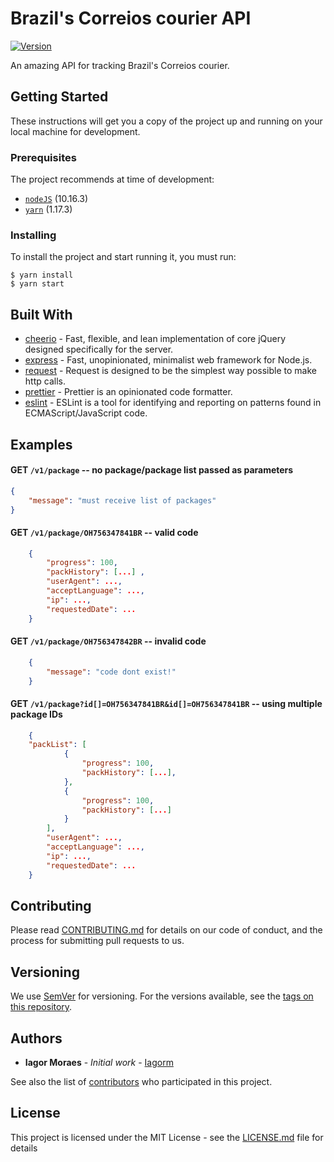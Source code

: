 # Brazil's Correios courier API

[![Version](https://img.shields.io/github/package-json/v/iagorm/brazil-correios-tracking?style=for-the-badge)](https://github.com/iagorm/brazil-correios-tracking)

An amazing API for tracking Brazil's Correios courier.

## Getting Started

These instructions will get you a copy of the project up and running on your local machine for development.

### Prerequisites

The project recommends at time of development:

-   [`nodeJS`](https://nodejs.org/en/download/) (10.16.3)
-   [`yarn`](https://yarnpkg.com/en/docs/install) (1.17.3)

### Installing

To install the project and start running it, you must run:

```
$ yarn install
$ yarn start
```

## Built With

-   [cheerio](https://github.com/cheeriojs/cheerio) - Fast, flexible, and lean implementation of core jQuery designed specifically for the server.
-   [express](http://expressjs.com/) - Fast, unopinionated, minimalist web framework for Node.js.
-   [request](https://github.com/request/request) - Request is designed to be the simplest way possible to make http calls.
-   [prettier](https://github.com/prettier/prettier) - Prettier is an opinionated code formatter.
-   [eslint](https://github.com/eslint/eslint) - ESLint is a tool for identifying and reporting on patterns found in ECMAScript/JavaScript code.

## Examples

#### GET `/v1/package` -- no package/package list passed as parameters

```json
{
    "message": "must receive list of packages"
}
```

#### GET `/v1/package/OH756347841BR` -- valid code

```json
    {
        "progress": 100,
        "packHistory": [...] ,
        "userAgent": ...,
        "acceptLanguage": ...,
        "ip": ...,
        "requestedDate": ...       
    }
```
#### GET `/v1/package/OH756347842BR` -- invalid code

```json
    {
        "message": "code dont exist!"
    }
```

#### GET `/v1/package?id[]=OH756347841BR&id[]=OH756347841BR` -- using multiple package IDs

```json
    {
    "packList": [
            {
                "progress": 100,
                "packHistory": [...],
            },
            {
                "progress": 100,
                "packHistory": [...]
            }
        ],
        "userAgent": ...,
        "acceptLanguage": ...,
        "ip": ...,
        "requestedDate": ...
    }
```

## Contributing

Please read [CONTRIBUTING.md](CONTRIBUTING.md) for details on our code of conduct, and the process for submitting pull requests to us.

## Versioning

We use [SemVer](http://semver.org/) for versioning. For the versions available, see the [tags on this repository](https://github.com/your/project/tags).

## Authors

-   **Iagor Moraes** - _Initial work_ - [Iagorm](https://github.com/iagorm)

See also the list of [contributors](https://github.com/iagorm/brazil-correios-tracking/graphs/contributors) who participated in this project.

## License

This project is licensed under the MIT License - see the [LICENSE.md](LICENSE.md) file for details
